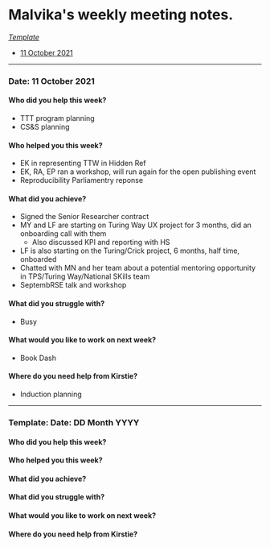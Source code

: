 # Malvika's weekly meeting notes.

*[Template](#template-date-dd-month-yyyy)*

* [11 October 2021](#date-11-October-2021)

---

### Date: 11 October 2021

#### Who did you help this week?
- TTT program planning
- CS&S planning

#### Who helped you this week?
- EK in representing TTW in Hidden Ref
- EK, RA, EP ran a workshop, will run again for the open publishing event
- Reproducibility Parliamentry reponse

#### What did you achieve?
- Signed the Senior Researcher contract
- MY and LF are starting on Turing Way UX project for 3 months, did an onboarding call with them
  -  Also discussed KPI and reporting with HS
- LF is also starting on the Turing/Crick project, 6 months, half time, onboarded
- Chatted with MN and her team about a potential mentoring opportunity in TPS/Turing Way/National SKills team
- SeptembRSE talk and workshop

#### What did you struggle with?
- Busy

#### What would you like to work on next week?
- Book Dash

#### Where do you need help from Kirstie?
- Induction planning

---

### Template: Date: DD Month YYYY

#### Who did you help this week?

#### Who helped you this week?

#### What did you achieve?

#### What did you struggle with?

#### What would you like to work on next week?

#### Where do you need help from Kirstie?
